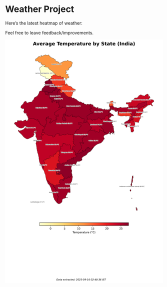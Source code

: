 # Weather Project

Here’s the latest heatmap of weather:

Feel free to leave feedback/improvements.

![India Heatmap](docs/assets/india_heatmap.png?v=C880CE)
